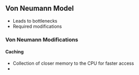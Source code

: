 ## Von Neumann Model
- Leads to bottlenecks
- Required modifications
### Von Neumann Modifications
#### Caching
- Collection of closer memory to the CPU for faster access
- 